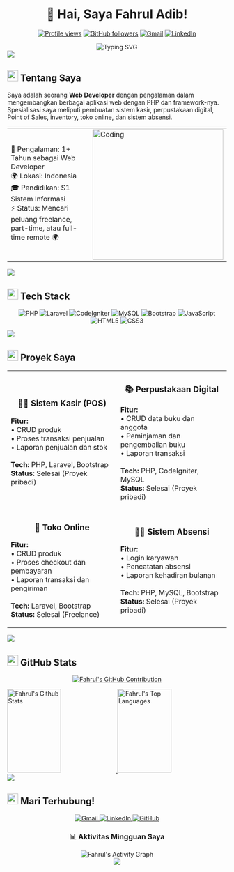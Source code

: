# <div align="center">👋 Hai, Saya Fahrul Adib!</div>

<div align="center">
  
[![Profile views](https://komarev.com/ghpvc/?username=fahruladib9&color=blueviolet)](https://github.com/fahruladib9)
[![GitHub followers](https://img.shields.io/github/followers/fahruladib9?style=social)](https://github.com/fahruladib9)
[![Gmail](https://img.shields.io/badge/Gmail-fahruladib9%40gmail.com-red?style=flat&logo=gmail)](mailto:fahruladib9@gmail.com)
[![LinkedIn](https://img.shields.io/badge/LinkedIn-fahruladib9-blue?style=flat&logo=linkedin)](https://www.linkedin.com/in/fahruladib9/)

</div>

<div align="center">
  <img src="https://readme-typing-svg.herokuapp.com?font=Fira+Code&weight=500&size=25&duration=3000&pause=500&color=A855F7&center=true&vCenter=true&random=false&width=435&lines=Web+Developer;Laravel+Expert;Full+Stack+Developer;PHP+Enthusiast" alt="Typing SVG" />
</div>

<img src="https://user-images.githubusercontent.com/73097560/115834477-dbab4500-a447-11eb-908a-139a6edaec5c.gif">

## <img src="https://media2.giphy.com/media/QssGEmpkyEOhBCb7e1/giphy.gif?cid=ecf05e47a0n3gi1bfqntqmob8g9aid1oyj2wr3ds3mg700bl&rid=giphy.gif" width="25"> <b>Tentang Saya</b>

Saya adalah seorang **Web Developer** dengan pengalaman dalam mengembangkan berbagai aplikasi web dengan PHP dan framework-nya. Spesialisasi saya meliputi pembuatan sistem kasir, perpustakaan digital, Point of Sales, inventory, toko online, dan sistem absensi.

<table>
  <tr>
    <td>
      🏢 Pengalaman: 1+ Tahun sebagai Web Developer<br/>
      🌍 Lokasi: Indonesia<br/>
      🎓 Pendidikan: S1 Sistem Informasi<br/>
      ⚡ Status: Mencari peluang freelance, part-time, atau full-time remote 🌍
    </td>
    <td>
      <img align="right" alt="Coding" width="300" src="https://cdn.dribbble.com/users/1162077/screenshots/3848914/programmer.gif">
    </td>
  </tr>
</table>

<img src="https://user-images.githubusercontent.com/73097560/115834477-dbab4500-a447-11eb-908a-139a6edaec5c.gif">

## <img src="https://media2.giphy.com/media/QssGEmpkyEOhBCb7e1/giphy.gif?cid=ecf05e47a0n3gi1bfqntqmob8g9aid1oyj2wr3ds3mg700bl&rid=giphy.gif" width="25"> <b>Tech Stack</b>

<div align="center">
  
  ![PHP](https://img.shields.io/badge/PHP-%23777BB4.svg?style=for-the-badge&logo=php&logoColor=white)
  ![Laravel](https://img.shields.io/badge/Laravel-%23FF2D20.svg?style=for-the-badge&logo=laravel&logoColor=white)
  ![CodeIgniter](https://img.shields.io/badge/CodeIgniter-%23EF4223.svg?style=for-the-badge&logo=codeigniter&logoColor=white)
  ![MySQL](https://img.shields.io/badge/MySQL-%234479A1.svg?style=for-the-badge&logo=mysql&logoColor=white)
  ![Bootstrap](https://img.shields.io/badge/Bootstrap-%237952B3.svg?style=for-the-badge&logo=bootstrap&logoColor=white)
  ![JavaScript](https://img.shields.io/badge/JavaScript-%23F7DF1E.svg?style=for-the-badge&logo=javascript&logoColor=black)
  ![HTML5](https://img.shields.io/badge/HTML5-%23E34F26.svg?style=for-the-badge&logo=html5&logoColor=white)
  ![CSS3](https://img.shields.io/badge/CSS3-%231572B6.svg?style=for-the-badge&logo=css3&logoColor=white)
  
</div>

<img src="https://user-images.githubusercontent.com/73097560/115834477-dbab4500-a447-11eb-908a-139a6edaec5c.gif">

## <img src="https://media.giphy.com/media/iY8CRBdQXODJSCERIr/giphy.gif" width="25"> <b>Proyek Saya</b>

<div align="center">
  <table>
    <tr>
      <td width="50%">
        <h3 align="center">🧑‍💻 Sistem Kasir (POS)</h3>
        <p>
          <strong>Fitur:</strong><br>
          • CRUD produk<br>
          • Proses transaksi penjualan<br>
          • Laporan penjualan dan stok<br><br>
          <strong>Tech:</strong> PHP, Laravel, Bootstrap<br>
          <strong>Status:</strong> Selesai (Proyek pribadi)
        </p>
      </td>
      <td width="50%">
        <h3 align="center">📚 Perpustakaan Digital</h3>
        <p>
          <strong>Fitur:</strong><br>
          • CRUD data buku dan anggota<br>
          • Peminjaman dan pengembalian buku<br>
          • Laporan transaksi<br><br>
          <strong>Tech:</strong> PHP, CodeIgniter, MySQL<br>
          <strong>Status:</strong> Selesai (Proyek pribadi)
        </p>
      </td>
    </tr>
    <tr>
      <td width="50%">
        <h3 align="center">🏪 Toko Online</h3>
        <p>
          <strong>Fitur:</strong><br>
          • CRUD produk<br>
          • Proses checkout dan pembayaran<br>
          • Laporan transaksi dan pengiriman<br><br>
          <strong>Tech:</strong> Laravel, Bootstrap<br>
          <strong>Status:</strong> Selesai (Freelance)
        </p>
      </td>
      <td width="50%">
        <h3 align="center">🧑‍🏫 Sistem Absensi</h3>
        <p>
          <strong>Fitur:</strong><br>
          • Login karyawan<br>
          • Pencatatan absensi<br>
          • Laporan kehadiran bulanan<br><br>
          <strong>Tech:</strong> PHP, MySQL, Bootstrap<br>
          <strong>Status:</strong> Selesai (Proyek pribadi)
        </p>
      </td>
    </tr>
  </table>
</div>

<img src="https://user-images.githubusercontent.com/73097560/115834477-dbab4500-a447-11eb-908a-139a6edaec5c.gif">

## <img src="https://media.giphy.com/media/iY8CRBdQXODJSCERIr/giphy.gif" width="25"> <b>GitHub Stats</b>

<div align="center">
  <a href="https://github.com/fahruladib9">
  </a>
</div>

<p align="center">
  <a href="https://github.com/fahruladib9">
    <img src="https://github-profile-summary-cards.vercel.app/api/cards/profile-details?username=fahruladib9&theme=radical" alt="Fahrul's GitHub Contribution"/>
  </a>
</p>

<a> 
  <a href="https://github.com/fahruladib9">
    <img alt="Fahrul's Github Stats" src="https://denvercoder1-github-readme-stats.vercel.app/api?username=fahruladib9&show_icons=true&count_private=true&theme=react&border_color=7F3FBF&bg_color=0D1117&title_color=F85D7F&icon_color=F8D866" height="192px" width="49.5%"/>
  </a>
  <a href="https://github.com/fahruladib9">
    <img alt="Fahrul's Top Languages" src="https://denvercoder1-github-readme-stats.vercel.app/api/top-langs/?username=fahruladib9&langs_count=8&layout=compact&theme=react&border_color=7F3FBF&bg_color=0D1117&title_color=F85D7F&icon_color=F8D866" height="192px" width="49.5%"/>
  </a>
</a>

<img src="https://user-images.githubusercontent.com/73097560/115834477-dbab4500-a447-11eb-908a-139a6edaec5c.gif">

## <img src="https://media.giphy.com/media/LnQjpWaON8nhr21vNW/giphy.gif" width="25"> <b>Mari Terhubung!</b>

<div align="center">
  <a href="mailto:fahruladib9@gmail.com">
    <img src="https://img.shields.io/badge/Gmail-D14836?style=for-the-badge&logo=gmail&logoColor=white" alt="Gmail"/>
  </a>
  <a href="https://linkedin.com/in/fahruladib9">
    <img src="https://img.shields.io/badge/LinkedIn-0077B5?style=for-the-badge&logo=linkedin&logoColor=white" alt="LinkedIn"/>
  </a>
  <a href="https://github.com/fahruladib9">
    <img src="https://img.shields.io/badge/GitHub-100000?style=for-the-badge&logo=github&logoColor=white" alt="GitHub"/>
  </a>
</div>

<div align="center">
  <h3>📊 Aktivitas Mingguan Saya</h3>
  <img src="https://github-readme-activity-graph.vercel.app/graph?username=fahruladib9&theme=react-dark&bg_color=0D1117&color=7F3FBF&line=F85D7F&point=FFFFFF&area=true&hide_border=true" alt="Fahrul's Activity Graph"/>
</div>

<div align="center">
  <img src="https://capsule-render.vercel.app/api?type=waving&color=gradient&height=100&section=footer"/>
</div>
